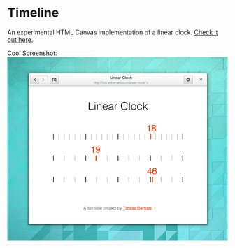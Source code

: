 Timeline
========

An experimental HTML Canvas implementation of a linear clock.
[Check it out here.](http://tobiasbernard.com/linear-clock/)

Cool Screenshot:
![Screenshot](img/screenshot.png)

